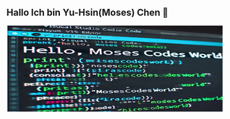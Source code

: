## Hallo Ich bin Yu-Hsin(Moses) Chen 👋
<p align="center">
  <img src="https://github.com/YH-Chen1225/YH-Chen1225/blob/main/Hello_Code.jpg" alt="Sublime's custom image" height="200" width = "500"/>
</p>
<!--
**YH-Chen1225/YH-Chen1225** is a ✨ _special_ ✨ repository because its `README.md` (this file) appears on your GitHub profile.

## How to reach me:
- Email Address: ua89622u@gmail.com
- LinkedIn : www.linkedin.com/in/yu-hsin-chen-moses


Here are some ideas to get you started:

- 🔭 I’m currently working on ...
- 🌱 I’m currently learning ...
- 👯 I’m looking to collaborate on ...
- 🤔 I’m looking for help with ...
- 💬 Ask me about ...
- 📫 How to reach me: ...
- 😄 Pronouns: ...
- ⚡ Fun fact: ...
-->
